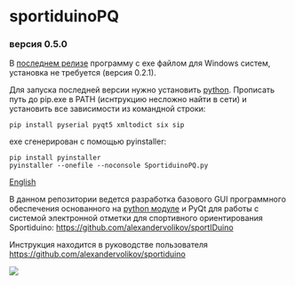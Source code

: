 ﻿# sportiduinoPQ

### версия 0.5.0

В [последнем релизе](https://github.com/alexandervolikov/SportiduinoPQ/releases) программу с exe файлом для Windows систем, установка не требуется (версия 0.2.1). 

Для запуска последней версии нужно установить [python](https://www.python.org/). Прописать путь до pip.exe в  PATH (иснтрукцию несложно найти в сети) и установить все зависимости из командной строки:

```commandline
pip install pyserial pyqt5 xmltodict six sip
```

exe сгенерирован с помощью pyinstaller:

```commandline
pip install pyinstaller
pyinstaller --onefile --noconsole SportiduinoPQ.py
```

[English](https://github.com/alexandervolikov/SportiduinoPQ/blob/master/README.md)

В данном репозитории ведется разработка базового GUI программного обеспечения основанного на [python модуле](https://github.com/alexandervolikov/sportiduinoPython) и PyQt для работы с системой электронной отметки для спортивного ориентирования Sportiduino: https://github.com/alexandervolikov/sportIDuino

Инструкция находится в руководстве пользователя https://github.com/alexandervolikov/sportiduino

![](https://raw.githubusercontent.com/alexandervolikov/SportiduinoPQ/master/image/main1.JPG)